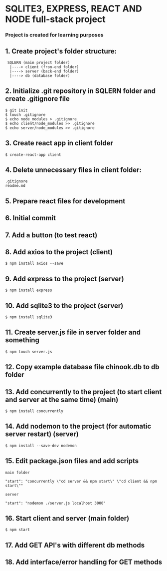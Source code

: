 # SQLITE3, EXPRESS, REACT AND NODE full-stack project

### Project is created for learning purposes

## 1. Create project's folder structure:

     SQLERN (main project folder)
      |----> client (fron-end folder)
      |----> server (back-end folder)
      |----> db (database folder)

## 2. Initialize .git repository in SQLERN folder and create .gitignore file

    $ git init
    $ touch .gitignore
    $ echo node_modules > .gitignore
    $ echo client/node_modules >> .gitignore
    $ echo server/node_modules >> .gitignore

## 3. Create react app in client folder

    $ create-react-app client

## 4. Delete unnecessary files in client folder:

    .gitignore
    readme.md

## 5. Prepare react files for development

## 6. Initial commit

## 7. Add a button (to test react)

## 8. Add axios to the project (client)

    $ npm install axios --save

## 9. Add express to the project (server)

    $ npm install express

## 10. Add sqlite3 to the project (server)

    $ npm install sqlite3

## 11. Create server.js file in server folder and something

    $ npm touch server.js

## 12. Copy example database file chinook.db to db folder

## 13. Add concurrently to the project (to start client and server at the same time) (main)

    $ npm install concurrently

## 14. Add nodemon to the project (for automatic server restart) (server)

    $ npm install --save-dev nodemon

## 15. Edit package.json files and add scripts

    main folder

    "start": "concurrently \"cd server && npm start\" \"cd client && npm start\""

    server

    "start": "nodemon ./server.js localhost 3000"

## 16. Start client and server (main folder)

    $ npm start

## 17. Add GET API's with different db methods

## 18. Add interface/error handling for GET methods
